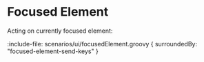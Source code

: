 # Focused Element

Acting on currently focused element:

:include-file: scenarios/ui/focusedElement.groovy {
  surroundedBy: "focused-element-send-keys"
}
